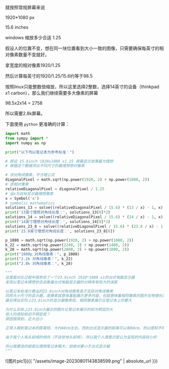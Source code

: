 就按照常规屏幕来说

1920*1080 px

15.6 inches

windows 缩放多少合适 1.25

假设人的位置不变，想在同一块位置看到大小一致的图像，只需要确保每英寸的相对像素数量不变就好。

拿宽度的相对像素1920/1.25

然后计算每英寸的1920/1.25/15.6约等于98.5

按照linux只能整数倍缩放，所以这里选择2整数，选择14英寸的设备（thinkpad x1 carbon），那么我们继续需要多大像素的屏幕

98.5x2x14 = 2758

所以需要2.8k屏幕。



下面使用 `python` 更准确的计算：

```py
import math
from sympy import *
import numpy as np

print("以下均以笔记本为参考标准：")

# 假设 15.6inch 1920x1080 x1.25 屏幕显示效果最为理想
# 根据这个数据求出不同尺寸的最理想想对像素

# 求对角线像素，平方根公式
diagonalPixel = math.sqrt(np.power(1920, 2) + np.power(1080, 2))
# 求相对像素
relativeDiagonalPixel = diagonalPixel / 1.25
# 设x为目标显示器理想像素
x = Symbol('x')
# symbolic mathematics
solutions_13 = solve((relativeDiagonalPixel / 15.6) * (13 / x) - 1, x)
print('13英寸理想对角线长度：', solutions_13[0]*2)
solutions_14 = solve((relativeDiagonalPixel / 15.6) * (14 / x) - 1, x)
print('14英寸理想对角线长度：', solutions_14[0]*2)
solutions_23_8 = solve((relativeDiagonalPixel / 15.6) * (23.8 / x) - 1, x)
print('23.8英寸理想对角线长度：', solutions_23_8[0])

p_1080 = math.sqrt(np.power(1920, 2) + np.power(1080, 2))
k_22 = math.sqrt(np.power(2240, 2) + np.power(1400, 2))
k_28 = math.sqrt(np.power(2880, 2) + np.power(1800, 2))
print("1080p 对角线像素：", p_1080)
print("2.2k 对角线像素：", k_22)
print("2.8k 对角线像素：", k_28)

"""
这里面对比过程中我参杂了一个23.8inch 1920*1080 x1的台式电脑显示器
发现以笔记本理想状态去衡量台式电脑显示器的分辨率有较大的误差

以笔记本标准计算出的23.8inch对角线像素高于实际对角线像素
同样大小尺寸的显示器，高像素就意味着能展示更多内容，也就意味着相同像素的图片在物理长度更小
最后得出实际上23.8inch的显示器像素低，相同像素展示比笔记本上的要大

为什么实际上23.8inch展示的图片比笔记本展示的较为明显的大
但人的感知依旧不明显呢？
原因很简到，近大远小

正常人眼到笔记本的距离短，大约40cm左右，而到台式显示器的距离可以有60cm，所以感知不明显

由于我个人有头前倾的倾向（不自觉地头前倾），所以我个人潜意识是认为呈现的内容较小的

所以我要选的就是比理想笔记本略大，但绝对要小于台式显示器
"""
```



![图片pic1]({{ "/assets/image-20230801143838599.png" | absolute_url }})



